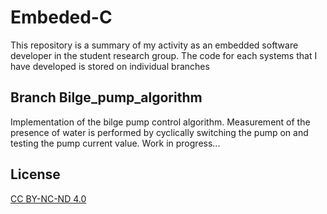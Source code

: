 # Embeded-C

This repository is a summary of my activity as an embedded software developer in the student research group.
The code for each systems that I have developed is stored on individual branches

## Branch Bilge_pump_algorithm
Implementation of the bilge pump control algorithm. Measurement of the presence of water is performed by cyclically switching the pump on and testing the pump current value. Work in progress...

## License
[CC BY-NC-ND 4.0](https://creativecommons.org/licenses/by-nc-nd/4.0/)
